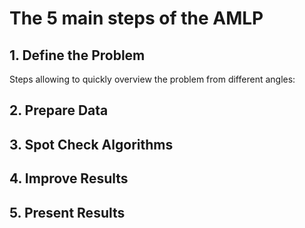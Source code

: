 # The 5 main steps of the AMLP

## 1. Define the Problem
Steps allowing to quickly overview the problem from different angles:


## 2. Prepare Data
## 3. Spot Check Algorithms
## 4. Improve Results
## 5. Present Results
